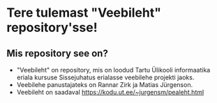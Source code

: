# Tere tulemast "Veebileht" repository'sse!
## Mis repository see on?
* "Veebileht" on repository, mis on loodud Tartu Ülikooli informaatika eriala kursuse Sissejuhatus erialasse veebilehe projekti jaoks.
* Veebilehe panustajateks on Rannar Zirk ja Matias Jürgenson.
* Veebileht on saadaval https://kodu.ut.ee/~jurgensm/pealeht.html
